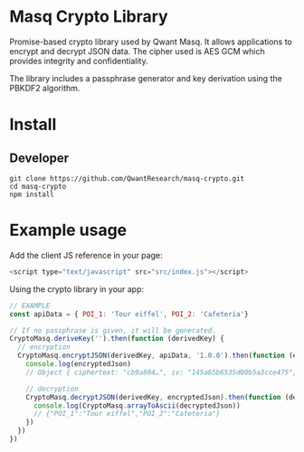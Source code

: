 # Masq Crypto Library

Promise-based crypto library used by Qwant Masq. It allows applications to encrypt and decrypt JSON data. The cipher used is AES GCM which provides integrity and confidentiality.

The library includes a passphrase generator and key derivation using the PBKDF2 algorithm. 

# Install

## Developer

```
git clone https://github.com/QwantResearch/masq-crypto.git
cd masq-crypto
npm install
```

# Example usage

Add the client JS reference in your page:

```JavaScript
<script type="text/javascript" src="src/index.js"></script>
```
Using the crypto library in your app:

```JavaScript
// EXAMPLE
const apiData = { POI_1: 'Tour eiffel', POI_2: 'Cafeteria'}

// If no passphrase is given, it will be generated.
CryptoMasq.deriveKey('').then(function (derivedKey) {
  // encryption
  CryptoMasq.encryptJSON(derivedKey, apiData, '1.0.0').then(function (encryptedJson) {
    console.log(encryptedJson)
    // Object { ciphertext: "cb9a804…", iv: "145a65b6535d00b5a3cce475", version: "1.0.0" }

    // decryption
    CryptoMasq.decryptJSON(derivedKey, encryptedJson).then(function (decryptedJson) {
      console.log(CryptoMasq.arrayToAscii(decryptedJson))
      // {"POI_1":"Tour eiffel","POI_2":"Cafeteria"}
    })
  })
})
```
